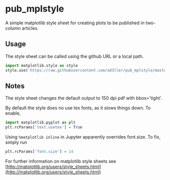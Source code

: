 # pub_mplstyle
A simple matplotlib style sheet for creating plots to be published in two-column articles.

## Usage
The style sheet can be called using the github URL or a local path.

```python
import matplotlib.style as style
style.use('https://raw.githubusercontent.com/ad3ller/pub_mplstyle/master/pub.mplstyle')
```

## Notes

The style sheet changes the default output to 150 dpi pdf with bbox='tight'.

By default the style does no use tex fonts, as it slows things down.  To enable,

```python
import matplotlib.pyplot as plt
plt.rcParams['text.usetex'] = True
```

Using ``` %matplotlib inline ```  in Jupyter apparently overrides font.size.  To fix, simply run

```python
plt.rcParams['font.size'] = 14
```

For further information on matplotlib style sheets see [http://matplotlib.org/users/style_sheets.html](http://matplotlib.org/users/style_sheets.html)
